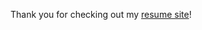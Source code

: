 Thank you for checking out my <a href='https://nicolasmillz.github.io/tech-resume/' target='_blank'>resume site</a>!